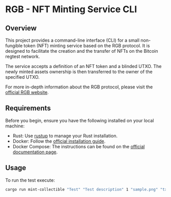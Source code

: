 # RGB - NFT Minting Service CLI

## Overview 

This project provides a command-line interface (CLI) for a small non-fungible token (NFT) minting service based on the RGB protocol. It is designed to facilitate the creation and the transfer of NFTs on the Bitcoin regtest network.

The service accepts a definition of an NFT token and a blinded UTXO. The newly minted assets ownership is then transferred to the owner of the specified UTXO.

For more in-depth information about the RGB protocol, please visit the [official RGB website](https://rgb.tech/).

## Requirements

Before you begin, ensure you have the following installed on your local machine:

- Rust: Use [rustup](https://rustup.rs/) to manage your Rust installation.
- Docker: Follow the [official installation guide](https://docs.docker.com/get-docker/).
- Docker Compose: The instructions can be found on the [official documentation page](https://docs.docker.com/compose/install/).

## Usage

To run the test execute:
```sh
cargo run mint-collectible "Test" "Test description" 1 "sample.png" "txob1y3w8h9n4v4tkn37uj55dvqyuhvftrr2cxecp4pzkhjxjc4zcfxtsmdt2vf"
```
